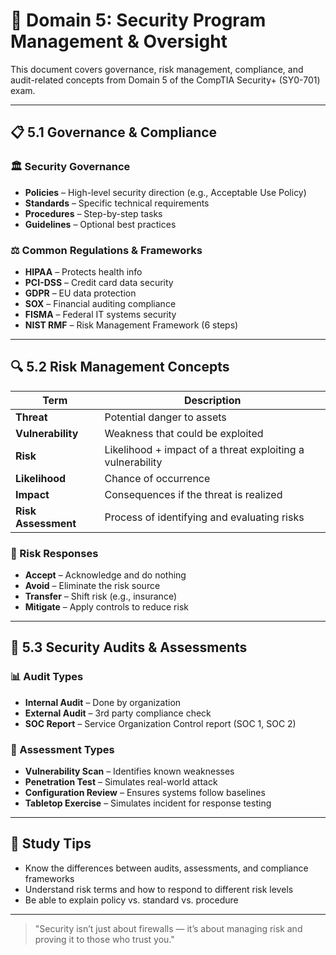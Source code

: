 # 🧠 Domain 5: Security Program Management & Oversight

This document covers governance, risk management, compliance, and audit-related concepts from Domain 5 of the CompTIA Security+ (SY0-701) exam.

---

## 📋 5.1 Governance & Compliance

### 🏛️ Security Governance
- **Policies** – High-level security direction (e.g., Acceptable Use Policy)
- **Standards** – Specific technical requirements
- **Procedures** – Step-by-step tasks
- **Guidelines** – Optional best practices

### ⚖️ Common Regulations & Frameworks
- **HIPAA** – Protects health info
- **PCI-DSS** – Credit card data security
- **GDPR** – EU data protection
- **SOX** – Financial auditing compliance
- **FISMA** – Federal IT systems security
- **NIST RMF** – Risk Management Framework (6 steps)

---

## 🔍 5.2 Risk Management Concepts

| Term | Description |
|------|-------------|
| **Threat** | Potential danger to assets |
| **Vulnerability** | Weakness that could be exploited |
| **Risk** | Likelihood + impact of a threat exploiting a vulnerability |
| **Likelihood** | Chance of occurrence |
| **Impact** | Consequences if the threat is realized |
| **Risk Assessment** | Process of identifying and evaluating risks |

### 🎯 Risk Responses
- **Accept** – Acknowledge and do nothing
- **Avoid** – Eliminate the risk source
- **Transfer** – Shift risk (e.g., insurance)
- **Mitigate** – Apply controls to reduce risk

---

## 🔐 5.3 Security Audits & Assessments

### 📊 Audit Types
- **Internal Audit** – Done by organization
- **External Audit** – 3rd party compliance check
- **SOC Report** – Service Organization Control report (SOC 1, SOC 2)

### 🔎 Assessment Types
- **Vulnerability Scan** – Identifies known weaknesses
- **Penetration Test** – Simulates real-world attack
- **Configuration Review** – Ensures systems follow baselines
- **Tabletop Exercise** – Simulates incident for response testing

---

## 📌 Study Tips
- Know the differences between audits, assessments, and compliance frameworks
- Understand risk terms and how to respond to different risk levels
- Be able to explain policy vs. standard vs. procedure

---

> "Security isn’t just about firewalls — it’s about managing risk and proving it to those who trust you."

